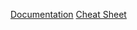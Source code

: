 [Documentation](https://kubernetes.io/docs/reference/kubectl/)
[Cheat Sheet](https://kubernetes.io/docs/reference/kubectl/cheatsheet/)
